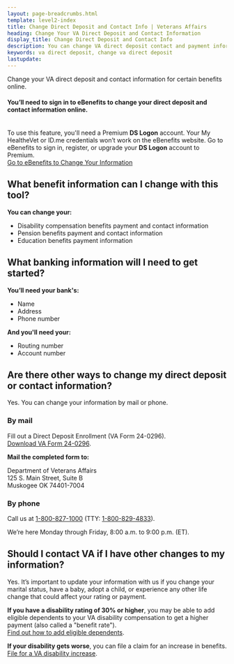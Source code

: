```yaml
---
layout: page-breadcrumbs.html
template: level2-index
title: Change Direct Deposit and Contact Info | Veterans Affairs 
heading: Change Your VA Direct Deposit and Contact Information
display_title: Change Direct Deposit and Contact Info
description: You can change VA direct deposit contact and payment information for any pension, education, and compensation benefits you're receiving. Sign in or register for a Premium Account to update your direct deposit payment information. 
keywords: va direct deposit, change va direct deposit
lastupdate:
---
```


<div itemscope itemtype="http://schema.org/FAQPage">
<div itemprop="description" class="va-introtext">

Change your VA direct deposit and contact information for certain benefits online.

</div>

<div class="va-sign-in-alert usa-alert usa-alert-info">
  <div class="usa-alert-body">
    <h4 class="usa-alert-heading">You’ll need to sign in to eBenefits to change your direct deposit and contact information online.</h4>
  <p class="usa-alert-text"><br>
    To use this feature, you'll need a Premium <b>DS Logon</b> account. Your My HealtheVet or ID.me credentials won’t work on the eBenefits website. Go to eBenefits to sign in, register, or upgrade your <b>DS Logon</b> account to Premium.<br>
      <a class="usa-button-primary" href="https://www.ebenefits.va.gov/ebenefits/about/feature?feature=direct-deposit-and-contact-information">Go to eBenefits to Change Your Information</a>
    </p>
  </div>
</div>

<div itemscope itemtype="http://schema.org/Question">

<h2 itemprop="name">What benefit information can I change with this tool?</h2>
<div itemprop="acceptedAnswer" itemscope itemtype="http://schema.org/Answer">
<div itemprop="text">

<b>You can change your:</b>
<ul>
<li>Disability compensation benefits payment and contact information</li>
<li>Pension benefits payment and contact information</li>
<li>Education benefits payment information</li>
</ul>
</div>
</div>
</div>

<div itemscope itemtype="http://schema.org/Question">

<h2 itemprop="name">What banking information will I need to get started?</h2>
<div itemprop="acceptedAnswer" itemscope itemtype="http://schema.org/Answer">
<div itemprop="text">

<b>You’ll need your bank's:</b>

<ul>
<li>Name</li>
<li>Address</li>
<li>Phone number</li>
</ul>
</div>

<div itemprop="text">

<b>And you'll need your:</b>
<ul>
<li>Routing number</li>
<li>Account number</li>
</ul>

</div>
</div>
</div>

<div itemscope itemtype="http://schema.org/Question">

<h2 itemprop="name">Are there other ways to change my direct deposit or contact information?</h2>
<div itemprop="acceptedAnswer" itemscope itemtype="http://schema.org/Answer">
<div itemprop="text">

Yes. You can change your information by mail or phone.

<h3>By mail</h3>

Fill out a Direct Deposit Enrollment (VA Form 24-0296). <br>
<a href="https://www.vba.va.gov/pubs/forms/VBA-24-0296-ARE.pdf">Download VA Form 24-0296</a>.

**Mail the completed form to:**

<p class="va-address-block">
Department of Veterans Affairs<br>
125 S. Main Street, Suite B<br>
Muskogee OK 74401-7004<br>
</p>

<h3>By phone</h3>

Call us at <a href="tel:+18008271000">1-800-827-1000</a> (TTY: <a href="tel:+18008294833">1-800-829-4833</a>).

We’re here Monday through Friday, 8:00 a.m. to 9:00 p.m. (ET).

</div>
</div>
</div>

<div itemscope itemtype="http://schema.org/Question">

<h2 itemprop="name">Should I contact VA if I have other changes to my information?</h2>
<div itemprop="acceptedAnswer" itemscope itemtype="http://schema.org/Answer">
<div itemprop="text">

Yes. It’s important to update your information with us if you change your marital status, have a baby, adopt a child, or experience any other life change that could affect your rating or payment.

<b>If you have a disability rating of 30% or higher</b>, you may be able to add eligible dependents to your VA disability compensation to get a higher payment (also called a "benefit rate"). <br>
<a href="https://www.benefits.va.gov/compensation/add-dependents.asp">Find out how to add eligible dependents</a>.

<b>If your disability gets worse</b>, you can file a claim for an increase in benefits. <br>
<a href="/disability/how-to-file-claim/">File for a VA disability increase</a>.

</div>
</div>
</div>
</div>
